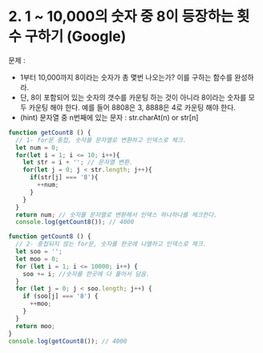 # 2. 1 ~ 10,000의 숫자 중 8이 등장하는 횟수 구하기 (Google)
문제 : 
- 1부터 10,000까지 8이라는 숫자가 총 몇번 나오는가? 이를 구하는 함수를 완성하라.
- 단, 8이 포함되어 있는 숫자의 갯수를 카운팅 하는 것이 아니라 8이라는 숫자를 모두 카운팅 해야 한다. 예를 들어 8808은 3, 8888은 4로 카운팅 해야 한다.
- (hint) 문자열 중 n번째에 있는 문자 : str.charAt(n) or str[n]

```javascript
function getCount8 () {
  // 1- for문 중첩, 숫자를 문자열로 변환하고 인덱스로 체크.
  let num = 0;
  for(let i = 1; i <= 10; i++){
    let str = i + ''; // 문자열 변환.
    for(let j = 0; j < str.length; j++){
      if(str[j] === '8'){
        ++num;
      }
    }
  }
  return num; // 숫자를 문자열로 변환해서 인덱스 하나하나를 체크한다.
  console.log(getCount8()); // 4000

```
```javascript
function getCount8 () {
  // 2- 중첩되지 않는 for문, 숫자를 한곳에 나열하고 인덱스로 체크.
  let soo = '';
  let moo = 0;
  for (let i = 1; i <= 10000; i++) {
    soo += i; //숫자를 한곳에 다 풀어서 담음.
  }
  for (let j = 0; j < soo.length; j++) {
    if (soo[j] === '8') {
      ++moo;
    }
  }
  return moo;
}
console.log(getCount8()); // 4000
```